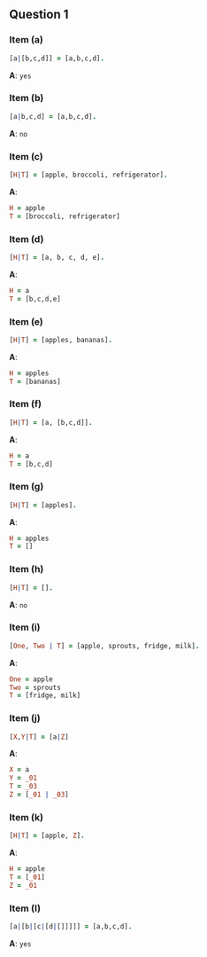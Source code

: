 ## Question 1

### Item (a)
```prolog
[a|[b,c,d]] = [a,b,c,d].
```

**A**: `yes`

### Item (b)
```prolog
[a|b,c,d] = [a,b,c,d].
```

**A**: `no`

### Item (c)
```prolog
[H|T] = [apple, broccoli, refrigerator].
```

**A**:
```prolog
H = apple
T = [broccoli, refrigerator]
```

### Item (d)
```prolog
[H|T] = [a, b, c, d, e].
```

**A**:
```prolog
H = a
T = [b,c,d,e]
```

### Item (e)
```prolog
[H|T] = [apples, bananas].
```

**A**:
```prolog
H = apples
T = [bananas]
```

### Item (f)
```prolog
[H|T] = [a, [b,c,d]].
```

**A**:
```prolog
H = a
T = [b,c,d]
```

### Item (g)
```prolog
[H|T] = [apples].
```

**A**:
```prolog
H = apples
T = []
```

### Item (h)
```prolog
[H|T] = [].
```

**A**: `no`

### Item (i)
```prolog
[One, Two | T] = [apple, sprouts, fridge, milk].
```

**A**:
```prolog
One = apple
Two = sprouts
T = [fridge, milk]
```

### Item (j)
```prolog
[X,Y|T] = [a|Z]
```

**A**:
```prolog
X = a
Y = _01
T = _03
Z = [_01 | _03]
```

### Item (k)
```prolog
[H|T] = [apple, Z].
```

**A**:
```prolog
H = apple
T = [_01]
Z = _01
```

### Item (l)
```prolog
[a|[b|[c|[d|[]]]]] = [a,b,c,d].
```

**A**: `yes`

